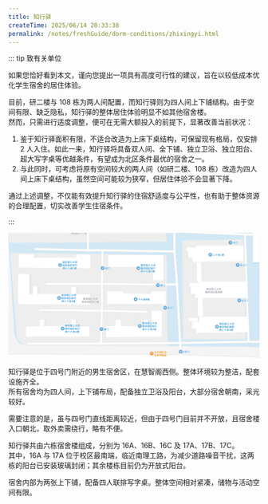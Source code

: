 ```yaml
---
title: 知行驿
createTime: 2025/06/14 20:33:38
permalink: /notes/freshGuide/dorm-conditions/zhixingyi.html
---
```



::: tip 致有关单位

如果您恰好看到本文，谨向您提出一项具有高度可行性的建议，旨在以较低成本优化学生宿舍的居住体验。

目前，研二楼与 108 栋为两人间配置，而知行驿则为四人间上下铺结构。由于空间有限、缺乏隐私，知行驿的整体居住体验明显不如其他宿舍楼。  
然而，只需进行适度调整，便可在无需大额投入的前提下，显著改善当前状况：

1. 鉴于知行驿面积有限，不适合改造为上床下桌结构，可保留现有格局，仅安排 2 人入住。如此一来，知行驿将具备双人间、全下铺、独立卫浴、独立阳台、超大写字桌等优越条件，有望成为北区条件最优的宿舍之一。
2. 与此同时，可考虑将原有空间较大的两人间（如研二楼、108 栋）改造为四人间上床下桌结构，虽然空间可能较为狭窄，但居住体验不会显著下降。

通过上述调整，不仅能有效提升知行驿的住宿舒适度与公平性，也有助于整体资源的合理配置，切实改善学生住宿条件。

:::


![知行驿](static/ZhiXingYi/1.png)

知行驿是位于四号门附近的男生宿舍区，在慧智阁西侧。整体环境较为整洁，配套设施齐全。  
所有宿舍均为四人间，上下铺布局，配备独立卫浴及阳台，大部分宿舍朝南，采光较好。

需要注意的是，虽与四号门直线距离较近，但由于四号门目前并不开放，且宿舍楼入口朝北，取外卖需绕行，略有不便。

知行驿共由六栋宿舍楼组成，分别为 16A、16B、16C 及 17A、17B、17C。  
其中，16A 与 17A 位于校区最南端，临近南理工路，为减少道路噪音干扰，这两栋的阳台已安装玻璃封闭；其余楼栋目前仍为开放式阳台。

宿舍内部为两张上下铺，配备四人联排写字桌。整体空间相对紧凑，储物与活动空间有限。